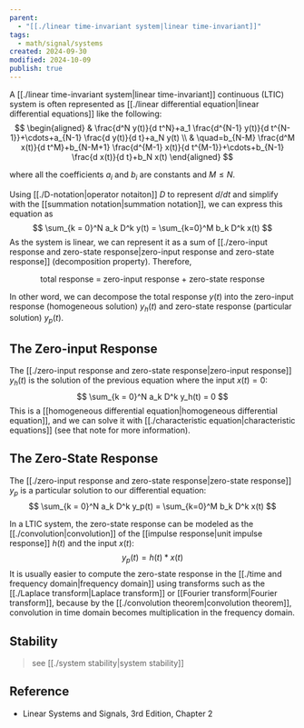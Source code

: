 ```yaml
---
parent:
  - "[[./linear time-invariant system|linear time-invariant]]"
tags:
  - math/signal/systems
created: 2024-09-30
modified: 2024-10-09
publish: true
---
```

A [[./linear time-invariant system|linear time-invariant]] continuous (LTIC) system is often represented as [[./linear differential equation|linear differential equations]] like the following:
$$
\begin{aligned}
& \frac{d^N y(t)}{d t^N}+a_1 \frac{d^{N-1} y(t)}{d t^{N-1}}+\cdots+a_{N-1} \frac{d y(t)}{d t}+a_N y(t) \\
& \quad=b_{N-M} \frac{d^M x(t)}{d t^M}+b_{N-M+1} \frac{d^{M-1} x(t)}{d t^{M-1}}+\cdots+b_{N-1} \frac{d x(t)}{d t}+b_N x(t)
\end{aligned}
$$

where all the coefficients $a_i$ and $b_i$ are constants and $M \leq N$.

Using [[./D-notation|operator notaiton]] $D$ to represent $d / d t$ and simplify with the [[summation notation|summation notation]], we can express this equation as
$$
\sum_{k = 0}^N a_k D^k y(t) = \sum_{k=0}^M b_k D^k x(t)
$$
As the system is linear, we can represent it as a sum of [[./zero-input response and zero-state response|zero-input response and zero-state response]] (decomposition property). Therefore,

<div style="text-align: center;">
total response = zero-input response + zero-state response
</div>

In other word, we can decompose the total response $y(t)$ into the zero-input response (homogeneous solution) $y_h(t)$ and zero-state response (particular solution) $y_p(t)$.

## The Zero-input Response
The [[./zero-input response and zero-state response|zero-input response]] $y_h(t)$ is the solution of the previous equation where the input $x(t) = 0$:
$$
\sum_{k = 0}^N a_k D^k y_h(t) = 0
$$
This is a [[homogeneous differential equation|homogeneous differential equation]], and we can solve it with [[./characteristic equation|characteristic equations]] (see that note for more information).

## The Zero-State Response
The [[./zero-input response and zero-state response|zero-state response]] $y_p$ is a particular solution to our differential equation:
$$
\sum_{k = 0}^N a_k D^k y_p(t) = \sum_{k=0}^M b_k D^k x(t)
$$

In a LTIC system, the zero-state response can be modeled as the [[./convolution|convolution]] of the [[impulse response|unit impulse response]] $h(t)$ and the input $x(t)$:
$$
y_p(t) = h(t) * x(t)
$$
It is usually easier to compute the zero-state response in the [[./time and frequency domain|frequency domain]] using transforms such as the [[./Laplace transform|Laplace transform]] or [[Fourier transform|Fourier transform]], because by the [[./convolution theorem|convolution theorem]], convolution in time domain becomes multiplication in the frequency domain.

## Stability
> see [[./system stability|system stability]]

## Reference
-  Linear Systems and Signals, 3rd Edition, Chapter 2